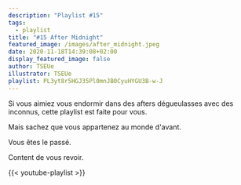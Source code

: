 ```yaml
---
description: "Playlist #15"
tags:
  - playlist
title: "#15 After Midnight"
featured_image: /images/after_midnight.jpeg
date: 2020-11-18T14:39:08+02:00
display_featured_image: false
author: TSEUe
illustrator: TSEUe
playlist: PL3yt8r5HGJ35Pl0mnJB0CyuHYGU3B-w-J
---
```


Si vous aimiez vous endormir dans des afters dégueulasses avec des inconnus, cette playlist est faite pour vous. 

Mais sachez que vous appartenez au monde d'avant.

Vous êtes le passé.

Content de vous revoir.

{{< youtube-playlist >}}